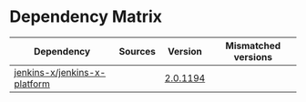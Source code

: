 # Dependency Matrix

Dependency | Sources | Version | Mismatched versions
---------- | ------- | ------- | -------------------
[jenkins-x/jenkins-x-platform](https://github.com/jenkins-x/jenkins-x-platform.git) |  | [2.0.1194](https://github.com/jenkins-x/jenkins-x-platform/releases/tag/v2.0.1194) | 
